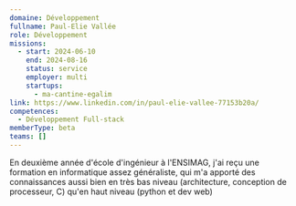 ```yaml
---
domaine: Développement
fullname: Paul-Elie Vallée
role: Développement
missions:
  - start: 2024-06-10
    end: 2024-08-16
    status: service
    employer: multi
    startups:
      - ma-cantine-egalim
link: https://www.linkedin.com/in/paul-elie-vallee-77153b20a/
competences:
  - Développement Full-stack
memberType: beta
teams: []
---
```

En deuxième année d'école d'ingénieur à l'ENSIMAG, j'ai reçu une formation en informatique assez généraliste, qui m'a apporté des connaissances aussi bien en très bas niveau (architecture, conception de processeur, C) qu'en haut niveau (python et dev web)